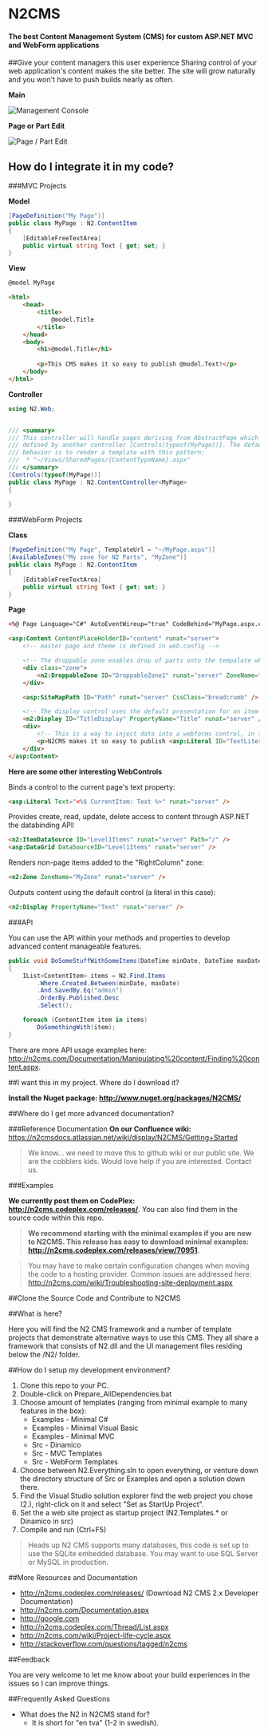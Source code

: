 # N2CMS
#### The best Content Management System (CMS) for custom ASP.NET MVC and WebForm applications

##Give your content managers this user experience
Sharing control of your web application's content makes the site better. 
The site will grow naturally and you won't have to push builds nearly as often.

**Main**

![Management Console](https://pbs.twimg.com/media/BPziGS2CYAAqg7S.png:large)

**Page or Part Edit**

![Page / Part Edit](http://content.screencast.com/users/brianmatic/folders/Jing/media/b9c58f64-853e-4484-8dc1-317eeb2fe80b/00000003.png)

## How do I integrate it in my code?

###MVC Projects

**Model**

```csharp
[PageDefinition("My Page")]
public class MyPage : N2.ContentItem
{
	[EditableFreeTextArea]
	public virtual string Text { get; set; }
}
```

**View**

```html
@model MyPage

<html>
	<head>
		<title>
			@model.Title
		</title>
	</head>
	<body>
		<h1>@model.Title</h1>
		
		<p>This CMS makes it so easy to publish @model.Text!</p>
	</body>
</html>
```

**Controller**

```c#
using N2.Web;


/// <summary>
/// This controller will handle pages deriving from AbstractPage which are not 
/// defined by another controller [Controls(typeof(MyPage))]. The default 
/// behavior is to render a template with this pattern:
///  * "~/Views/SharedPages/{ContentTypeName}.aspx"
/// </summary>
[Controls(typeof(MyPage))]
public class MyPage : N2.ContentController<MyPage>
{
	
}
```

###WebForm Projects

**Class**

```csharp
[PageDefinition("My Page", TemplateUrl = "~/MyPage.aspx")]
[AvailableZones("My zone for N2 Parts", "MyZone")]
public class MyPage : N2.ContentItem
{
	[EditableFreeTextArea]
	public virtual string Text { get; set; }
}

```

**Page**

```html
<%@ Page Language="C#" AutoEventWireup="true" CodeBehind="MyPage.aspx.cs" Inherits="App.UI.Page" %>

<asp:Content ContentPlaceHolderID="content" runat="server">
	<!-- master page and theme is defined in web.config -->

	<!-- The droppable zone enables drop of parts onto the tempalate when in drag&drop mode -->        
    <div class="zone">
		<n2:DroppableZone ID="DroppableZone1" runat="server" ZoneName="MyZone"/>
	</div>

    <asp:SiteMapPath ID="Path" runat="server" CssClass="breadcrumb" />

    <!-- The display control uses the default presentation for an item's property, the title in this case uses header 1 -->
    <n2:Display ID="TitleDisplay" PropertyName="Title" runat="server" />
    <div>
        <!-- This is a way to inject data into a webforms control, in this case we're injecting the current page's text property -->
        <p>N2CMS makes it so easy to publish <asp:Literal ID="TextLiteral" Text="<%$ CurrentPage: Text %>" runat="server" />.</p>
    </div>
</asp:Content>
```

**Here are some other interesting WebControls**

Binds a control to the current page's text property: 
```html
<asp:Literal Text="<%$ CurrentItem: Text %>" runat="server" />
```

Provides create, read, update, delete access to content through ASP.NET the databinding API:
```html
<n2:ItemDataSource ID="Level1Items" runat="server" Path="/" />
<asp:DataGrid DataSourceID="Level1Items" runat="server" />
```

Renders non-page items added to the "RightColumn" zone:

```html
<n2:Zone ZoneName="MyZone" runat="server" />
```

Outputs content using the default control (a literal in this case):
```html
<n2:Display PropertyName="Text" runat="server" />
```

###API

You can use the API within your methods and properties to develop advanced content manageable features.

```csharp
public void DoSomeStuffWithSomeItems(DateTime minDate, DateTime maxDate)
{
	IList<ContentItem> items = N2.Find.Items
		.Where.Created.Between(minDate, maxDate)
		.And.SavedBy.Eq("admin")
		.OrderBy.Published.Desc
		.Select();

	foreach (ContentItem item in items)
		DoSomethingWith(item);
}
```
There are more API usage examples here: http://n2cms.com/Documentation/Manipulating%20content/Finding%20content.aspx.

##I want this in my project.  Where do I download it?

**Install the Nuget package: http://www.nuget.org/packages/N2CMS/**

##Where do I get more advanced documentation?

###Reference Documentation
**On our Confluence wiki:** https://n2cmsdocs.atlassian.net/wiki/display/N2CMS/Getting+Started

>We know... we need to move this to github wiki or our public site.  We are the cobblers kids.  Would love help if you are interested.  Contact us.

###Examples

**We currently post them on CodePlex: http://n2cms.codeplex.com/releases/**.  You can also find them in the source code within this repo.

>**We recommend starting with the minimal examples if you are new to N2CMS.  This release has easy to download minimal examples: http://n2cms.codeplex.com/releases/view/70951.**

>You may have to make certain configuration changes when moving the code to a 
>hosting provider. Common issues are addressed here:
>http://n2cms.com/wiki/Troubleshooting-site-deployment.aspx

##Clone the Source Code and Contribute to N2CMS

##What is here?

Here you will find the N2 CMS framework and a number of template projects that 
demonstrate alternative ways to use this CMS. They all share a framework that 
consists of N2.dll and the UI management files residing below the /N2/ folder.

##How do I setup my development environment?

1. Clone this repo to your PC.
2. Double-click on Prepare_AllDependencies.bat
3. Choose amount of templates (ranging from minimal example to many features in the box):
	* Examples - Minimal C#
	* Examples - Minimal Visual Basic
	* Examples - Minimal MVC
	* Src - Dinamico
	* Src - MVC Templates
	* Src - WebForm Templates
4. Choose between N2.Everything.sln to open everything, or venture down the 
   directory structure of Src or Examples and open a solution down there.
5. Find the Visual Studio solution explorer find the web project you chose (2.), 
   right-click on it and select "Set as StartUp Project".
6. Set the a web site project as startup project (N2.Templates.* or Dinamico in src)
7. Compile and run (Ctrl+F5)


> Heads up
> N2 CMS supports many databases, this code is set up to use the SQLite embedded 
database. You may want to use SQL Server or MySQL in production.

##More Resources and Documentation

* http://n2cms.codeplex.com/releases/ (Download N2 CMS 2.x Developer Documentation)
* http://n2cms.com/Documentation.aspx
* http://google.com
* http://n2cms.codeplex.com/Thread/List.aspx
* http://n2cms.com/wiki/Project-life-cycle.aspx
* http://stackoverflow.com/questions/tagged/n2cms


##Feedback

You are very welcome to let me know about your build experiences in the 
issues so I can improve things.

##Frequently Asked Questions

* What does the N2 in N2CMS stand for?  
	* It is short for "en tva" (1-2 in swedish).
